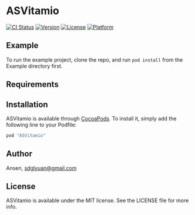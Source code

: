 # ASVitamio

[![CI Status](http://img.shields.io/travis/sdglyuan00/ASVitamio.svg?style=flat)](https://travis-ci.org/sdglyuan00/ASVitamio)
[![Version](https://img.shields.io/cocoapods/v/ASVitamio.svg?style=flat)](http://cocoapods.org/pods/ASVitamio)
[![License](https://img.shields.io/cocoapods/l/ASVitamio.svg?style=flat)](http://cocoapods.org/pods/ASVitamio)
[![Platform](https://img.shields.io/cocoapods/p/ASVitamio.svg?style=flat)](http://cocoapods.org/pods/ASVitamio)

## Example

To run the example project, clone the repo, and run `pod install` from the Example directory first.

## Requirements

## Installation

ASVitamio is available through [CocoaPods](http://cocoapods.org). To install
it, simply add the following line to your Podfile:

```ruby
pod "ASVitamio"
```

## Author

Ansen, sdglyuan@gmail.com

## License

ASVitamio is available under the MIT license. See the LICENSE file for more info.
